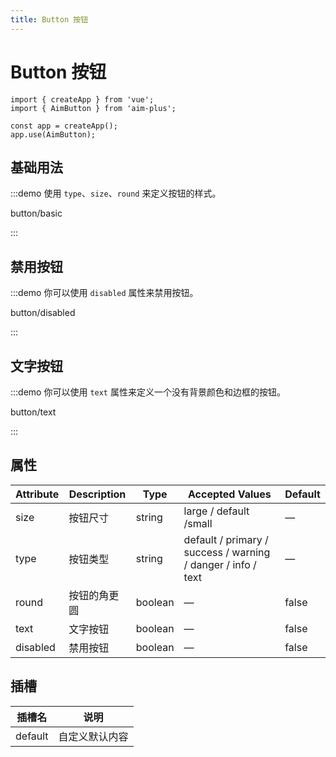 ```yaml
---
title: Button 按钮
---
```


# Button 按钮

```shell
import { createApp } from 'vue';
import { AimButton } from 'aim-plus';

const app = createApp();
app.use(AimButton);
```

## 基础用法

:::demo 使用 `type`、`size`、`round` 来定义按钮的样式。

button/basic

:::

## 禁用按钮

:::demo 你可以使用 `disabled` 属性来禁用按钮。

button/disabled

:::

## 文字按钮

:::demo 你可以使用 `text` 属性来定义一个没有背景颜色和边框的按钮。

button/text

:::

## 属性

| Attribute | Description  | Type    | Accepted Values                                              | Default |
| --------- | ------------ | ------- | ------------------------------------------------------------ | ------- |
| size      | 按钮尺寸     | string  | large / default /small                                       | —       |
| type      | 按钮类型     | string  | default / primary / success / warning / danger / info / text | —       |
| round     | 按钮的角更圆 | boolean | —                                                            | false   |
| text      | 文字按钮     | boolean | —                                                            | false   |
| disabled  | 禁用按钮     | boolean | —                                                            | false   |

## 插槽

| 插槽名  | 说明           |
| ------- | -------------- |
| default | 自定义默认内容 |
